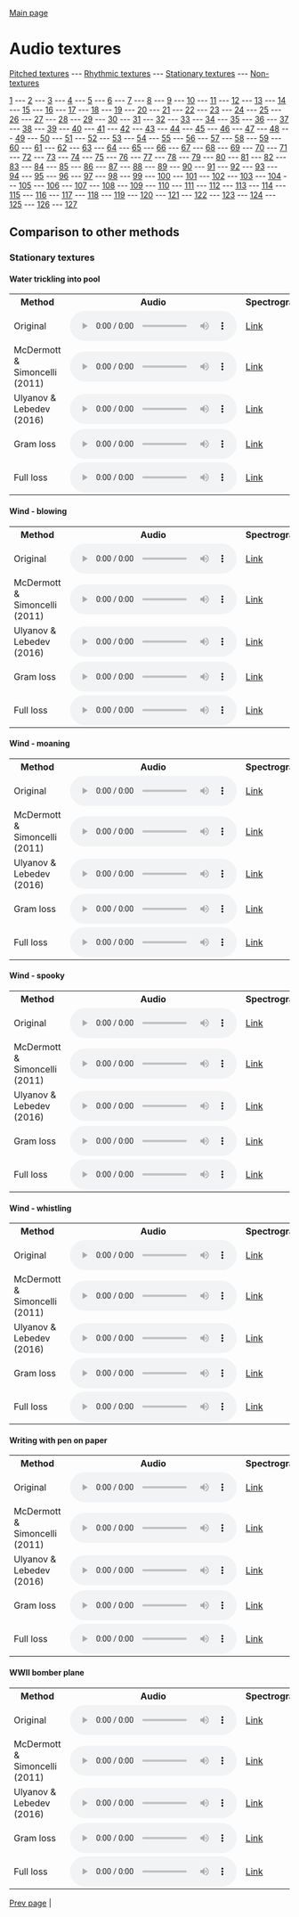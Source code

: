 [Main page](README.md)

# Audio textures

[Pitched textures](pitched_textures/1/index.md) --- [Rhythmic textures](rhythmic_textures/1/index.md) --- [Stationary textures](stationary_textures/1/index.md) --- [Non-textures](non_textures/1/index.md)

[1](stationary_textures/1/index.md) --- [2](stationary_textures/2/index.md) --- [3](stationary_textures/3/index.md) --- [4](stationary_textures/4/index.md) --- [5](stationary_textures/5/index.md) --- [6](stationary_textures/6/index.md) --- [7](stationary_textures/7/index.md) --- [8](stationary_textures/8/index.md) --- [9](stationary_textures/9/index.md) --- [10](stationary_textures/10/index.md) --- [11](stationary_textures/11/index.md) --- [12](stationary_textures/12/index.md) --- [13](stationary_textures/13/index.md) --- [14](stationary_textures/14/index.md) --- [15](stationary_textures/15/index.md) --- [16](stationary_textures/16/index.md) --- [17](stationary_textures/17/index.md) --- [18](stationary_textures/18/index.md) --- [19](stationary_textures/19/index.md) --- [20](stationary_textures/20/index.md) --- [21](stationary_textures/21/index.md) --- [22](stationary_textures/22/index.md) --- [23](stationary_textures/23/index.md) --- [24](stationary_textures/24/index.md) --- [25](stationary_textures/25/index.md) --- [26](stationary_textures/26/index.md) --- [27](stationary_textures/27/index.md) --- [28](stationary_textures/28/index.md) --- [29](stationary_textures/29/index.md) --- [30](stationary_textures/30/index.md) --- [31](stationary_textures/31/index.md) --- [32](stationary_textures/32/index.md) --- [33](stationary_textures/33/index.md) --- [34](stationary_textures/34/index.md) --- [35](stationary_textures/35/index.md) --- [36](stationary_textures/36/index.md) --- [37](stationary_textures/37/index.md) --- [38](stationary_textures/38/index.md) --- [39](stationary_textures/39/index.md) --- [40](stationary_textures/40/index.md) --- [41](stationary_textures/41/index.md) --- [42](stationary_textures/42/index.md) --- [43](stationary_textures/43/index.md) --- [44](stationary_textures/44/index.md) --- [45](stationary_textures/45/index.md) --- [46](stationary_textures/46/index.md) --- [47](stationary_textures/47/index.md) --- [48](stationary_textures/48/index.md) --- [49](stationary_textures/49/index.md) --- [50](stationary_textures/50/index.md) --- [51](stationary_textures/51/index.md) --- [52](stationary_textures/52/index.md) --- [53](stationary_textures/53/index.md) --- [54](stationary_textures/54/index.md) --- [55](stationary_textures/55/index.md) --- [56](stationary_textures/56/index.md) --- [57](stationary_textures/57/index.md) --- [58](stationary_textures/58/index.md) --- [59](stationary_textures/59/index.md) --- [60](stationary_textures/60/index.md) --- [61](stationary_textures/61/index.md) --- [62](stationary_textures/62/index.md) --- [63](stationary_textures/63/index.md) --- [64](stationary_textures/64/index.md) --- [65](stationary_textures/65/index.md) --- [66](stationary_textures/66/index.md) --- [67](stationary_textures/67/index.md) --- [68](stationary_textures/68/index.md) --- [69](stationary_textures/69/index.md) --- [70](stationary_textures/70/index.md) --- [71](stationary_textures/71/index.md) --- [72](stationary_textures/72/index.md) --- [73](stationary_textures/73/index.md) --- [74](stationary_textures/74/index.md) --- [75](stationary_textures/75/index.md) --- [76](stationary_textures/76/index.md) --- [77](stationary_textures/77/index.md) --- [78](stationary_textures/78/index.md) --- [79](stationary_textures/79/index.md) --- [80](stationary_textures/80/index.md) --- [81](stationary_textures/81/index.md) --- [82](stationary_textures/82/index.md) --- [83](stationary_textures/83/index.md) --- [84](stationary_textures/84/index.md) --- [85](stationary_textures/85/index.md) --- [86](stationary_textures/86/index.md) --- [87](stationary_textures/87/index.md) --- [88](stationary_textures/88/index.md) --- [89](stationary_textures/89/index.md) --- [90](stationary_textures/90/index.md) --- [91](stationary_textures/91/index.md) --- [92](stationary_textures/92/index.md) --- [93](stationary_textures/93/index.md) --- [94](stationary_textures/94/index.md) --- [95](stationary_textures/95/index.md) --- [96](stationary_textures/96/index.md) --- [97](stationary_textures/97/index.md) --- [98](stationary_textures/98/index.md) --- [99](stationary_textures/99/index.md) --- [100](stationary_textures/100/index.md) --- [101](stationary_textures/101/index.md) --- [102](stationary_textures/102/index.md) --- [103](stationary_textures/103/index.md) --- [104](stationary_textures/104/index.md) --- [105](stationary_textures/105/index.md) --- [106](stationary_textures/106/index.md) --- [107](stationary_textures/107/index.md) --- [108](stationary_textures/108/index.md) --- [109](stationary_textures/109/index.md) --- [110](stationary_textures/110/index.md) --- [111](stationary_textures/111/index.md) --- [112](stationary_textures/112/index.md) --- [113](stationary_textures/113/index.md) --- [114](stationary_textures/114/index.md) --- [115](stationary_textures/115/index.md) --- [116](stationary_textures/116/index.md) --- [117](stationary_textures/117/index.md) --- [118](stationary_textures/118/index.md) --- [119](stationary_textures/119/index.md) --- [120](stationary_textures/120/index.md) --- [121](stationary_textures/121/index.md) --- [122](stationary_textures/122/index.md) --- [123](stationary_textures/123/index.md) --- [124](stationary_textures/124/index.md) --- [125](stationary_textures/125/index.md) --- [126](stationary_textures/126/index.md) --- [127](stationary_textures/127/index.md)

## Comparison to other methods

### Stationary textures

#### Water trickling into pool

<center>
<table>

<tr>
  <th>Method</th>
  <th>Audio</th>
  <th>Spectrogram</th>
</tr>

<tr>
<td>Original</td>
<td>
  <audio controls>
    <source src="assets/baselines/original/Water_trickling_into_pool.ogg">
    <source src="assets/baselines/original/Water_trickling_into_pool.mp3">
    <source src="assets/baselines/original/Water_trickling_into_pool.wav">
  </audio>
</td>
<td>
  <a href="assets/baselines/original/Water_trickling_into_pool.png">Link</a>
</td>
</tr>

<tr>
<td>McDermott & Simoncelli (2011)</td>
<td>
  <audio controls>
    <source src="assets/baselines/mcdermott/Water_trickling_into_pool.ogg">
    <source src="assets/baselines/mcdermott/Water_trickling_into_pool.mp3">
    <source src="assets/baselines/mcdermott/Water_trickling_into_pool.wav">
  </audio>
</td>
<td>
  <a href="assets/baselines/mcdermott/Water_trickling_into_pool.png">Link</a>
</td>
</tr>

<tr>
<td>Ulyanov & Lebedev (2016)</td>
<td>
  <audio controls>
    <source src="assets/baselines/ulyanov/Water_trickling_into_pool.ogg">
    <source src="assets/baselines/ulyanov/Water_trickling_into_pool.mp3">
    <source src="assets/baselines/ulyanov/Water_trickling_into_pool.wav">
  </audio>
</td>
<td>
  <a href="assets/baselines/ulyanov/Water_trickling_into_pool.png">Link</a>
</td>
</tr>

<tr>
<td>Gram loss</td>
<td>
  <audio controls>
    <source src="assets/baselines/gram/Water_trickling_into_pool.ogg">
    <source src="assets/baselines/gram/Water_trickling_into_pool.mp3">
    <source src="assets/baselines/gram/Water_trickling_into_pool.wav">
  </audio>
</td>
<td>
  <a href="assets/baselines/gram/Water_trickling_into_pool.png">Link</a>
</td>
</tr>

<tr>
<td>Full loss</td>
<td>
  <audio controls>
    <source src="assets/baselines/full_loss/Water_trickling_into_pool.ogg">
    <source src="assets/baselines/full_loss/Water_trickling_into_pool.mp3">
    <source src="assets/baselines/full_loss/Water_trickling_into_pool.wav">
  </audio>
</td>
<td>
  <a href="assets/baselines/full_loss/Water_trickling_into_pool.png">Link</a>
</td>
</tr>

</table>
</center>

#### Wind - blowing

<center>
<table>

<tr>
  <th>Method</th>
  <th>Audio</th>
  <th>Spectrogram</th>
</tr>

<tr>
<td>Original</td>
<td>
  <audio controls>
    <source src="assets/baselines/original/Wind_-_blowing.ogg">
    <source src="assets/baselines/original/Wind_-_blowing.mp3">
    <source src="assets/baselines/original/Wind_-_blowing.wav">
  </audio>
</td>
<td>
  <a href="assets/baselines/original/Wind_-_blowing.png">Link</a>
</td>
</tr>

<tr>
<td>McDermott & Simoncelli (2011)</td>
<td>
  <audio controls>
    <source src="assets/baselines/mcdermott/Wind_-_blowing.ogg">
    <source src="assets/baselines/mcdermott/Wind_-_blowing.mp3">
    <source src="assets/baselines/mcdermott/Wind_-_blowing.wav">
  </audio>
</td>
<td>
  <a href="assets/baselines/mcdermott/Wind_-_blowing.png">Link</a>
</td>
</tr>

<tr>
<td>Ulyanov & Lebedev (2016)</td>
<td>
  <audio controls>
    <source src="assets/baselines/ulyanov/Wind_-_blowing.ogg">
    <source src="assets/baselines/ulyanov/Wind_-_blowing.mp3">
    <source src="assets/baselines/ulyanov/Wind_-_blowing.wav">
  </audio>
</td>
<td>
  <a href="assets/baselines/ulyanov/Wind_-_blowing.png">Link</a>
</td>
</tr>

<tr>
<td>Gram loss</td>
<td>
  <audio controls>
    <source src="assets/baselines/gram/Wind_-_blowing.ogg">
    <source src="assets/baselines/gram/Wind_-_blowing.mp3">
    <source src="assets/baselines/gram/Wind_-_blowing.wav">
  </audio>
</td>
<td>
  <a href="assets/baselines/gram/Wind_-_blowing.png">Link</a>
</td>
</tr>

<tr>
<td>Full loss</td>
<td>
  <audio controls>
    <source src="assets/baselines/full_loss/Wind_-_blowing.ogg">
    <source src="assets/baselines/full_loss/Wind_-_blowing.mp3">
    <source src="assets/baselines/full_loss/Wind_-_blowing.wav">
  </audio>
</td>
<td>
  <a href="assets/baselines/full_loss/Wind_-_blowing.png">Link</a>
</td>
</tr>

</table>
</center>

#### Wind - moaning

<center>
<table>

<tr>
  <th>Method</th>
  <th>Audio</th>
  <th>Spectrogram</th>
</tr>

<tr>
<td>Original</td>
<td>
  <audio controls>
    <source src="assets/baselines/original/Wind_-_moaning.ogg">
    <source src="assets/baselines/original/Wind_-_moaning.mp3">
    <source src="assets/baselines/original/Wind_-_moaning.wav">
  </audio>
</td>
<td>
  <a href="assets/baselines/original/Wind_-_moaning.png">Link</a>
</td>
</tr>

<tr>
<td>McDermott & Simoncelli (2011)</td>
<td>
  <audio controls>
    <source src="assets/baselines/mcdermott/Wind_-_moaning.ogg">
    <source src="assets/baselines/mcdermott/Wind_-_moaning.mp3">
    <source src="assets/baselines/mcdermott/Wind_-_moaning.wav">
  </audio>
</td>
<td>
  <a href="assets/baselines/mcdermott/Wind_-_moaning.png">Link</a>
</td>
</tr>

<tr>
<td>Ulyanov & Lebedev (2016)</td>
<td>
  <audio controls>
    <source src="assets/baselines/ulyanov/Wind_-_moaning.ogg">
    <source src="assets/baselines/ulyanov/Wind_-_moaning.mp3">
    <source src="assets/baselines/ulyanov/Wind_-_moaning.wav">
  </audio>
</td>
<td>
  <a href="assets/baselines/ulyanov/Wind_-_moaning.png">Link</a>
</td>
</tr>

<tr>
<td>Gram loss</td>
<td>
  <audio controls>
    <source src="assets/baselines/gram/Wind_-_moaning.ogg">
    <source src="assets/baselines/gram/Wind_-_moaning.mp3">
    <source src="assets/baselines/gram/Wind_-_moaning.wav">
  </audio>
</td>
<td>
  <a href="assets/baselines/gram/Wind_-_moaning.png">Link</a>
</td>
</tr>

<tr>
<td>Full loss</td>
<td>
  <audio controls>
    <source src="assets/baselines/full_loss/Wind_-_moaning.ogg">
    <source src="assets/baselines/full_loss/Wind_-_moaning.mp3">
    <source src="assets/baselines/full_loss/Wind_-_moaning.wav">
  </audio>
</td>
<td>
  <a href="assets/baselines/full_loss/Wind_-_moaning.png">Link</a>
</td>
</tr>

</table>
</center>

#### Wind - spooky

<center>
<table>

<tr>
  <th>Method</th>
  <th>Audio</th>
  <th>Spectrogram</th>
</tr>

<tr>
<td>Original</td>
<td>
  <audio controls>
    <source src="assets/baselines/original/Wind_-_spooky.ogg">
    <source src="assets/baselines/original/Wind_-_spooky.mp3">
    <source src="assets/baselines/original/Wind_-_spooky.wav">
  </audio>
</td>
<td>
  <a href="assets/baselines/original/Wind_-_spooky.png">Link</a>
</td>
</tr>

<tr>
<td>McDermott & Simoncelli (2011)</td>
<td>
  <audio controls>
    <source src="assets/baselines/mcdermott/Wind_-_spooky.ogg">
    <source src="assets/baselines/mcdermott/Wind_-_spooky.mp3">
    <source src="assets/baselines/mcdermott/Wind_-_spooky.wav">
  </audio>
</td>
<td>
  <a href="assets/baselines/mcdermott/Wind_-_spooky.png">Link</a>
</td>
</tr>

<tr>
<td>Ulyanov & Lebedev (2016)</td>
<td>
  <audio controls>
    <source src="assets/baselines/ulyanov/Wind_-_spooky.ogg">
    <source src="assets/baselines/ulyanov/Wind_-_spooky.mp3">
    <source src="assets/baselines/ulyanov/Wind_-_spooky.wav">
  </audio>
</td>
<td>
  <a href="assets/baselines/ulyanov/Wind_-_spooky.png">Link</a>
</td>
</tr>

<tr>
<td>Gram loss</td>
<td>
  <audio controls>
    <source src="assets/baselines/gram/Wind_-_spooky.ogg">
    <source src="assets/baselines/gram/Wind_-_spooky.mp3">
    <source src="assets/baselines/gram/Wind_-_spooky.wav">
  </audio>
</td>
<td>
  <a href="assets/baselines/gram/Wind_-_spooky.png">Link</a>
</td>
</tr>

<tr>
<td>Full loss</td>
<td>
  <audio controls>
    <source src="assets/baselines/full_loss/Wind_-_spooky.ogg">
    <source src="assets/baselines/full_loss/Wind_-_spooky.mp3">
    <source src="assets/baselines/full_loss/Wind_-_spooky.wav">
  </audio>
</td>
<td>
  <a href="assets/baselines/full_loss/Wind_-_spooky.png">Link</a>
</td>
</tr>

</table>
</center>

#### Wind - whistling

<center>
<table>

<tr>
  <th>Method</th>
  <th>Audio</th>
  <th>Spectrogram</th>
</tr>

<tr>
<td>Original</td>
<td>
  <audio controls>
    <source src="assets/baselines/original/Wind_-_whistling.ogg">
    <source src="assets/baselines/original/Wind_-_whistling.mp3">
    <source src="assets/baselines/original/Wind_-_whistling.wav">
  </audio>
</td>
<td>
  <a href="assets/baselines/original/Wind_-_whistling.png">Link</a>
</td>
</tr>

<tr>
<td>McDermott & Simoncelli (2011)</td>
<td>
  <audio controls>
    <source src="assets/baselines/mcdermott/Wind_-_whistling.ogg">
    <source src="assets/baselines/mcdermott/Wind_-_whistling.mp3">
    <source src="assets/baselines/mcdermott/Wind_-_whistling.wav">
  </audio>
</td>
<td>
  <a href="assets/baselines/mcdermott/Wind_-_whistling.png">Link</a>
</td>
</tr>

<tr>
<td>Ulyanov & Lebedev (2016)</td>
<td>
  <audio controls>
    <source src="assets/baselines/ulyanov/Wind_-_whistling.ogg">
    <source src="assets/baselines/ulyanov/Wind_-_whistling.mp3">
    <source src="assets/baselines/ulyanov/Wind_-_whistling.wav">
  </audio>
</td>
<td>
  <a href="assets/baselines/ulyanov/Wind_-_whistling.png">Link</a>
</td>
</tr>

<tr>
<td>Gram loss</td>
<td>
  <audio controls>
    <source src="assets/baselines/gram/Wind_-_whistling.ogg">
    <source src="assets/baselines/gram/Wind_-_whistling.mp3">
    <source src="assets/baselines/gram/Wind_-_whistling.wav">
  </audio>
</td>
<td>
  <a href="assets/baselines/gram/Wind_-_whistling.png">Link</a>
</td>
</tr>

<tr>
<td>Full loss</td>
<td>
  <audio controls>
    <source src="assets/baselines/full_loss/Wind_-_whistling.ogg">
    <source src="assets/baselines/full_loss/Wind_-_whistling.mp3">
    <source src="assets/baselines/full_loss/Wind_-_whistling.wav">
  </audio>
</td>
<td>
  <a href="assets/baselines/full_loss/Wind_-_whistling.png">Link</a>
</td>
</tr>

</table>
</center>

#### Writing with pen on paper

<center>
<table>

<tr>
  <th>Method</th>
  <th>Audio</th>
  <th>Spectrogram</th>
</tr>

<tr>
<td>Original</td>
<td>
  <audio controls>
    <source src="assets/baselines/original/Writing_with_pen_on_paper.ogg">
    <source src="assets/baselines/original/Writing_with_pen_on_paper.mp3">
    <source src="assets/baselines/original/Writing_with_pen_on_paper.wav">
  </audio>
</td>
<td>
  <a href="assets/baselines/original/Writing_with_pen_on_paper.png">Link</a>
</td>
</tr>

<tr>
<td>McDermott & Simoncelli (2011)</td>
<td>
  <audio controls>
    <source src="assets/baselines/mcdermott/Writing_with_pen_on_paper.ogg">
    <source src="assets/baselines/mcdermott/Writing_with_pen_on_paper.mp3">
    <source src="assets/baselines/mcdermott/Writing_with_pen_on_paper.wav">
  </audio>
</td>
<td>
  <a href="assets/baselines/mcdermott/Writing_with_pen_on_paper.png">Link</a>
</td>
</tr>

<tr>
<td>Ulyanov & Lebedev (2016)</td>
<td>
  <audio controls>
    <source src="assets/baselines/ulyanov/Writing_with_pen_on_paper.ogg">
    <source src="assets/baselines/ulyanov/Writing_with_pen_on_paper.mp3">
    <source src="assets/baselines/ulyanov/Writing_with_pen_on_paper.wav">
  </audio>
</td>
<td>
  <a href="assets/baselines/ulyanov/Writing_with_pen_on_paper.png">Link</a>
</td>
</tr>

<tr>
<td>Gram loss</td>
<td>
  <audio controls>
    <source src="assets/baselines/gram/Writing_with_pen_on_paper.ogg">
    <source src="assets/baselines/gram/Writing_with_pen_on_paper.mp3">
    <source src="assets/baselines/gram/Writing_with_pen_on_paper.wav">
  </audio>
</td>
<td>
  <a href="assets/baselines/gram/Writing_with_pen_on_paper.png">Link</a>
</td>
</tr>

<tr>
<td>Full loss</td>
<td>
  <audio controls>
    <source src="assets/baselines/full_loss/Writing_with_pen_on_paper.ogg">
    <source src="assets/baselines/full_loss/Writing_with_pen_on_paper.mp3">
    <source src="assets/baselines/full_loss/Writing_with_pen_on_paper.wav">
  </audio>
</td>
<td>
  <a href="assets/baselines/full_loss/Writing_with_pen_on_paper.png">Link</a>
</td>
</tr>

</table>
</center>

#### WWII bomber plane

<center>
<table>

<tr>
  <th>Method</th>
  <th>Audio</th>
  <th>Spectrogram</th>
</tr>

<tr>
<td>Original</td>
<td>
  <audio controls>
    <source src="assets/baselines/original/WWII_bomber_plane.ogg">
    <source src="assets/baselines/original/WWII_bomber_plane.mp3">
    <source src="assets/baselines/original/WWII_bomber_plane.wav">
  </audio>
</td>
<td>
  <a href="assets/baselines/original/WWII_bomber_plane.png">Link</a>
</td>
</tr>

<tr>
<td>McDermott & Simoncelli (2011)</td>
<td>
  <audio controls>
    <source src="assets/baselines/mcdermott/WWII_bomber_plane.ogg">
    <source src="assets/baselines/mcdermott/WWII_bomber_plane.mp3">
    <source src="assets/baselines/mcdermott/WWII_bomber_plane.wav">
  </audio>
</td>
<td>
  <a href="assets/baselines/mcdermott/WWII_bomber_plane.png">Link</a>
</td>
</tr>

<tr>
<td>Ulyanov & Lebedev (2016)</td>
<td>
  <audio controls>
    <source src="assets/baselines/ulyanov/WWII_bomber_plane.ogg">
    <source src="assets/baselines/ulyanov/WWII_bomber_plane.mp3">
    <source src="assets/baselines/ulyanov/WWII_bomber_plane.wav">
  </audio>
</td>
<td>
  <a href="assets/baselines/ulyanov/WWII_bomber_plane.png">Link</a>
</td>
</tr>

<tr>
<td>Gram loss</td>
<td>
  <audio controls>
    <source src="assets/baselines/gram/WWII_bomber_plane.ogg">
    <source src="assets/baselines/gram/WWII_bomber_plane.mp3">
    <source src="assets/baselines/gram/WWII_bomber_plane.wav">
  </audio>
</td>
<td>
  <a href="assets/baselines/gram/WWII_bomber_plane.png">Link</a>
</td>
</tr>

<tr>
<td>Full loss</td>
<td>
  <audio controls>
    <source src="assets/baselines/full_loss/WWII_bomber_plane.ogg">
    <source src="assets/baselines/full_loss/WWII_bomber_plane.mp3">
    <source src="assets/baselines/full_loss/WWII_bomber_plane.wav">
  </audio>
</td>
<td>
  <a href="assets/baselines/full_loss/WWII_bomber_plane.png">Link</a>
</td>
</tr>

</table>
</center>

[Prev page](stationary_textures/12/index.md) | 